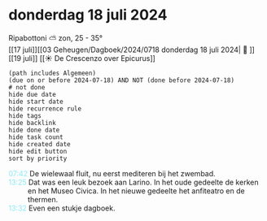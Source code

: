 # donderdag 18 juli 2024

Ripabottoni ⛅ zon, 25 - 35°<br>[[17 juli]][[03 Geheugen/Dagboek/2024/0718 donderdag 18 juli 2024| 📓 ]][[19 juli]]
[[☀️ De Crescenzo over Epicurus]]
```tasks
(path includes Algemeen)
(due on or before 2024-07-18) AND NOT (done before 2024-07-18)
# not done
hide due date
hide start date
hide recurrence rule
hide tags
hide backlink
hide done date
hide task count
hide created date
hide edit button
sort by priority 
```
<p style="padding-left: 2.7em; text-indent: -2.7em; margin: 0"><font color=#8be9f4>07:42</font>  De wielewaal fluit, nu eerst mediteren bij het zwembad. </p>   
<p style="padding-left: 2.7em; text-indent: -2.7em; margin: 0"><font color=#8be9f4>13:25</font>  Dat was een leuk bezoek aan Larino. In het oude gedeelte de kerken en het Museo Civica. In het nieuwe gedeelte het anfiteatro en de thermen. </p>   
<p style="padding-left: 2.7em; text-indent: -2.7em; margin: 0"><font color=#8be9f4>13:32</font>  Even een stukje dagboek. </p>   